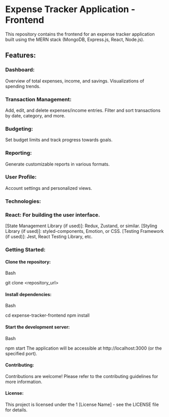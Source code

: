
# Expense Tracker Application - Frontend

This repository contains the frontend for an expense tracker application built using the MERN stack (MongoDB, Express.js, React, Node.js).

## Features:

### Dashboard:
Overview of total expenses, income, and savings.
Visualizations of spending trends.
 ### Transaction Management:
Add, edit, and delete expenses/income entries.
Filter and sort transactions by date, category, and more.
### Budgeting:
Set budget limits and track progress towards goals.
### Reporting:
Generate customizable reports in various formats.
### User Profile:
Account settings and personalized views.
### Technologies:

### React: For building the user interface.
[State Management Library (if used)]: Redux, Zustand, or similar.
[Styling Library (if used)]: styled-components, Emotion, or CSS.
[Testing Framework (if used)]: Jest, React Testing Library, etc.
### Getting Started:

#### Clone the repository:
Bash

git clone <repository_url>
#### Install dependencies:
Bash

cd expense-tracker-frontend
npm install
#### Start the development server:
Bash

npm start
The application will be accessible at http://localhost:3000 (or the specified port).
#### Contributing:

Contributions are welcome! Please refer to the contributing guidelines for more information.

#### License:

This project is licensed under the 1  [License Name] - see the LICENSE file for details. 

